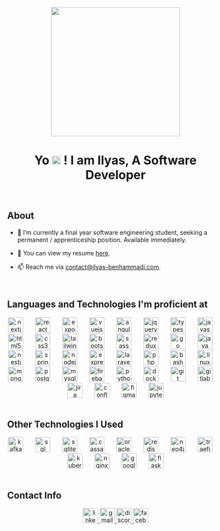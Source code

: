 <div align="center">
  <img height="300" src="https://media.giphy.com/media/qgQUggAC3Pfv687qPC/giphy.gif"  />
</div>

<h1 align="center">Yo <img src="https://raw.githubusercontent.com/MartinHeinz/MartinHeinz/master/wave.gif" width="20"/> ! I am Ilyas, A Software Developer</h2>

<br clear="both">

## About

- 🌱 I’m currently a final year software engineering student, seeking a permanent / apprenticeship position. Available immediately.

- 📄 You can view my resume [here](https://www.ilyas-benhammadi.com/resume.pdf).
  
- 📫 Reach me via [contact@ilyas-benhammadi.com](mailto:contact@ilyas-benhammadi.com).

<br clear="both">

## Languages and Technologies I'm proficient at
<div align="center">
  <img src="https://skillicons.dev/icons?i=nextjs" height="35" alt="nextjs logo"  />
  <img width="20" />
  <img src="https://cdn.jsdelivr.net/gh/devicons/devicon/icons/react/react-original.svg" height="35" alt="react logo"  />
  <img width="20" />
  <img src="https://cdn.simpleicons.org/expo/white" height="35" alt="expo logo"  />
  <img width="20" />
  <img src="https://cdn.jsdelivr.net/gh/devicons/devicon/icons/vuejs/vuejs-original.svg" height="35" alt="vuejs logo"  />
  <img width="20" />
  <img src="https://skillicons.dev/icons?i=angular" height="35" alt="angular logo"  />
  <img width="20" />
  <img src="https://cdn.simpleicons.org/jquery/0769AD" height="35" alt="jquery logo"  />
  <img width="20" />
  <img src="https://skillicons.dev/icons?i=ts" height="35" alt="typescript logo"  />
  <img width="20" />
  <img src="https://skillicons.dev/icons?i=js" height="35" alt="javascript logo"  />
  <img width="20" />
  <img src="https://cdn.jsdelivr.net/gh/devicons/devicon/icons/html5/html5-original.svg" height="35" alt="html5 logo"  />
  <img width="20" />
  <img src="https://cdn.jsdelivr.net/gh/devicons/devicon/icons/css3/css3-original.svg" height="35" alt="css3 logo"  />
  <img width="20" />
  <img src="https://cdn.simpleicons.org/tailwindcss/06B6D4" height="35" alt="tailwindcss logo"  />
  <img width="20" />
  <img src="https://cdn.simpleicons.org/bootstrap/7952B3" height="35" alt="bootstrap logo"  />
  <img width="20" />
  <img src="https://cdn.simpleicons.org/sass/CC6699" height="35" alt="sass logo"  />
  <img width="20" />
  <img src="https://skillicons.dev/icons?i=redux" height="35" alt="redux logo"  />
  <img width="20" />
  <img src="https://cdn.simpleicons.org/go/00ADD8" height="35" alt="go logo"  />
  <img width="20" />
  <img src="https://cdn.jsdelivr.net/gh/devicons/devicon/icons/java/java-original.svg" height="35" alt="java logo"  />
  <img width="20" />
  <img src="https://cdn.simpleicons.org/nestjs/E0234E" height="35" alt="nestjs logo"  />
  <img width="20" />
  <img src="https://cdn.simpleicons.org/spring/6DB33F" height="35" alt="spring logo"  />
  <img width="20" />
  <img src="https://cdn.jsdelivr.net/gh/devicons/devicon/icons/nodejs/nodejs-original.svg" height="35" alt="nodejs logo"  />
  <img width="20" />
  <img src="https://skillicons.dev/icons?i=express" height="35" alt="express logo"  />
  <img width="20" />
  <img src="https://cdn.simpleicons.org/laravel/FF2D20" height="35" alt="laravel logo"  />
  <img width="20" />
  <img src="https://cdn.simpleicons.org/php/777BB4" height="35" alt="php logo"  />
  <img width="20" />
  <img src="https://skillicons.dev/icons?i=bash" height="35" alt="bash logo"  />
  <img width="20" />
  <img src="https://skillicons.dev/icons?i=linux" height="35" alt="linux logo"  />
  <img width="20" />
  <img src="https://cdn.jsdelivr.net/gh/devicons/devicon/icons/mongodb/mongodb-original.svg" height="35" alt="mongodb logo"  />
  <img width="20" />
  <img src="https://skillicons.dev/icons?i=postgres" height="35" alt="postgres logo"  />
  <img width="20" />
  <img src="https://cdn.simpleicons.org/mysql/4479A1" height="35" alt="mysql logo"  />
  <img width="20" />
  <img src="https://cdn.simpleicons.org/firebase/FFCA28" height="35" alt="firebase logo"  />
  <img width="20" />
  <img src="https://cdn.jsdelivr.net/gh/devicons/devicon/icons/python/python-original.svg" height="35" alt="python logo"  />
  <img width="20" />
  <img src="https://cdn.simpleicons.org/docker/2496ED" height="35" alt="docker logo"  />
  <img width="20" />
  <img src="https://cdn.jsdelivr.net/gh/devicons/devicon/icons/git/git-original.svg" height="35" alt="git logo"  />
  <img width="20" />
  <img src="https://skillicons.dev/icons?i=gitlab" height="35" alt="gitlab logo"  />
  <img width="20" />
  <img src="https://cdn.jsdelivr.net/gh/devicons/devicon/icons/jira/jira-original.svg" height="35" alt="jira logo"  />
  <img width="20" />
  <img src="https://cdn.jsdelivr.net/gh/devicons/devicon/icons/confluence/confluence-original.svg" height="35" alt="confluence logo"  />
  <img width="20" />
  <img src="https://skillicons.dev/icons?i=figma" height="35" alt="figma logo"  />
  <img width="20" />
  <img src="https://cdn.simpleicons.org/jupyter/F37626" height="35" alt="jupyter logo"  />
</div>

<br clear="both">

## Other Technologies I Used
<div align="center">
  <img src="https://skillicons.dev/icons?i=kafka" height="35" alt="kafka logo"  />
  <img width="20" />
  <img src="https://cdn.jsdelivr.net/gh/devicons/devicon/icons/microsoftsqlserver/microsoftsqlserver-plain.svg" height="35" alt="sql server logo"  />
  <img width="20" />
  <img src="https://skillicons.dev/icons?i=sqlite" height="35" alt="sqlite logo"  />
  <img width="20" />
  <img src="https://skillicons.dev/icons?i=cassandra" height="35" alt="cassandra logo"  />
  <img width="20" />
  <img src="https://cdn.jsdelivr.net/gh/devicons/devicon/icons/oracle/oracle-original.svg" height="35" alt="oracle logo"  />
  <img width="20" />
  <img src="https://cdn.jsdelivr.net/gh/devicons/devicon/icons/redis/redis-original.svg" height="35" alt="redis logo"  />
  <img width="20" />
  <img src="https://cdn.simpleicons.org/neo4j/4581C3" height="35" alt="neo4j logo"  />
  <img width="20" />
  <img src="https://cdn.worldvectorlogo.com/logos/traefik-1.svg" height="35" alt="traefik logo"  />
  <img width="20" />
  <img src="https://skillicons.dev/icons?i=kubernetes" height="35" alt="kubernetes logo"  />
  <img width="20" />
  <img src="https://cdn.simpleicons.org/nginx/009639" height="35" alt="nginx logo"  />
  <img width="20" />
  <img src="https://cdn.jsdelivr.net/gh/devicons/devicon/icons/googlecloud/googlecloud-original.svg" height="35" alt="google cloud logo"  />
  <img width="20" />
  <img src="https://skillicons.dev/icons?i=flask" height="35" alt="flask logo"  />
</div>

<br clear="both">

## Contact Info

<div align="center">
  <a href="https://www.linkedin.com/in/ilyas-benhammadi/" target="_blank">
    <img src="https://img.shields.io/static/v1?message=LinkedIn&logo=linkedin&label=&color=0077B5&logoColor=white&labelColor=&style=for-the-badge" height="35" alt="linkedin logo"  />
  </a>
  <a href="mailto:contact@ilyas-benhammadi.com" target="_blank">
    <img src="https://img.shields.io/static/v1?message=Gmail&logo=gmail&label=&color=D14836&logoColor=white&labelColor=&style=for-the-badge" height="35" alt="gmail logo"  />
  </a>
  <a href="https://discord.com/users/682623938115010667" target="_blank">
    <img src="https://img.shields.io/static/v1?message=Discord&logo=discord&label=&color=7289DA&logoColor=white&labelColor=&style=for-the-badge" height="35" alt="discord logo"  />
  </a>
  <a href="https://www.facebook.com/0ilyas.benhammadi0/" target="_blank">
    <img src="https://img.shields.io/static/v1?message=Facebook&logo=facebook&label=&color=1877F2&logoColor=white&labelColor=&style=for-the-badge" height="35" alt="facebook logo"  />
  </a>
</div>

